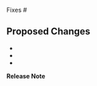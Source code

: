 <!--
Request Prow to automatically lint any go code in this PR:

/lint
-->

Fixes #

## Proposed Changes

*
*
*

**Release Note**

<!-- Enter your extended release note in the below block. If the PR requires
additional action from users switching to the new release, include the string
"action required". If no release note is required, write "NONE". -->

```release-note

```
